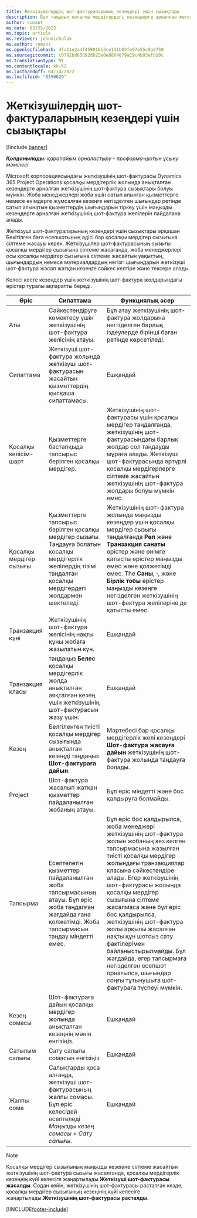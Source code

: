 ```yaml
---
title: Жеткізушілердің шот-фактураларының кезеңдері үшін сызықтары
description: Бұл тақырып қосалқы мердігердегі кезеңдерге арналған жеткізушінің шот-фактура сызықтарын жасау жолын түсіндіреді.
author: rumant
ms.date: 03/25/2022
ms.topic: article
ms.reviewer: johnmichalak
ms.author: rumant
ms.openlocfilehash: 4fa11e2a4f459016b3ce141b03fe97e55c9a2759
ms.sourcegitcommit: c0792bd65d92db25e0e8864879a19c4b93efb10c
ms.translationtype: MT
ms.contentlocale: kk-KZ
ms.lasthandoff: 04/14/2022
ms.locfileid: "8590629"
---
```

# <a name="vendor-invoice-lines-for-milestones"></a>Жеткізушілердің шот-фактураларының кезеңдері үшін сызықтары

[!include [banner](../../includes/dataverse-preview.md)]

_**Қолданылады:** қарапайым орналастыру - проформа-шотын ұсыну мәмілесі_

Microsoft корпорациясындағы жеткізушінің шот-фактурасы Dynamics 365 Project Operations қосалқы мердігерлік жолында анықталған кезеңдерге арналған жеткізушінің шот-фактура сызықтары болуы мүмкін. Жоба менеджерлері жоба үшін сатып алынған қызметтерге немесе өнімдерге жұмсалған кезеңге негізделген шығындар ретінде сатып алынатын қызметтердің шығындарын тіркеу үшін маңызды кезеңдерге арналған жеткізушінің шот-фактура желілерін пайдалана алады.

Жеткізуші шот-фактураларының кезеңдері үшін сызықтары әрқашан Бекітілген баға есепшотының әдісі бар қосалқы мердігер сызығына сілтеме жасауы керек. Жеткізушілер шот-фактурасының сызығы қосалқы мердігер сызығына сілтеме жасағанда, жоба менеджерлері осы қосалқы мердігер сызығына сілтеме жасайтын уақыттың, шығындардың немесе материалдардың негізгі шығындарын жеткізуші шот-фактура жасап жатқан кезеңге сәйкес келтіре және тексере алады.

Келесі кесте кезеңдер үшін жеткізушінің шот-фактура жолдарындағы өрістер туралы ақпаратты береді.

| Өріс | Сипаттама | Функциялық әсер |
| --- | --- | --- |
| Аты | Сәйкестендіруге көмектесу үшін жеткізушінің шот-фактура желісінің атауы. | Бұл атау жеткізушінің шот-фактура жолдарына негізделген барлық іздеулерде бірінші баған ретінде көрсетіледі. |
| Сипаттама | Жеткізуші шот-фактура жолында жеткізуші шот-фактурасын жасайтын қызметтердің қысқаша сипаттамасы. | Ешқандай |
| Қосалқы келісім-шарт | Қызметтерге бастапқыда тапсырыс берілген қосалқы мердігер. | Жеткізушінің шот-фактурасы үшін қосалқы мердігер таңдалғанда, жеткізушінің шот-фактурасындағы барлық жолдар сол таңдауды мұраға алады. Жеткізуші шот-фактурасында әртүрлі қосалқы мердігерлерге сілтеме жасайтын жеткізушінің шот-фактура жолдары болуы мүмкін емес. |
| Қосалқы мердігер сызығы | Қызметтерге тапсырыс берілген қосалқы мердігер сызығы. Таңдауға болатын қосалқы мердігерлік желілердің тізімі таңдалған қосалқы мердігердегі жолдармен шектеледі. | Жеткізушінің шот-фактура жолында маңызды кезеңдер үшін қосалқы мердігер сызығы таңдалғанда **Рөл** және **Транзакция санаты** өрістер және өнімге қатысты өрістер маңызды емес және қолжетімді емес. The **Саны**, **·**, және **Бірлік тобы** өрістер маңызды кезеңге негізделген жеткізушінің шот-фактура желілеріне де қатысты емес. |
| Транзакция күні | Жеткізушінің шот-фактура желісінің нақты құны жобаға жазылатын күн. | Ешқандай |
| Транзакция класы | таңдаңыз **Белес** қосалқы мердігерлік жолда анықталған аяқталған кезең үшін жеткізушінің шот-фактурасын жазу үшін. | Ешқандай |
| Кезең | Белгіленген тиісті қосалқы мердігер сызығында анықталған кезеңді таңдаңыз **Шот-фактураға дайын**. | Мәртебесі бар қосалқы мердігерлік желі кезеңдері **Шот-фактура жасауға дайын** жеткізушінің шот-фактура жолында таңдауға болады. |
| Project | Шот-фактура жасалып жатқан қызметтер пайдаланылған жобаның атауы. | Бұл өріс міндетті және бос қалдыруға болмайды. |
| Тапсырма | Есептелетін қызметтер пайдаланылған жоба тапсырмасының атауы. Бұл өріс жоба таңдалған жағдайда ғана қолжетімді. Жоба тапсырмасын таңдау міндетті емес. | Бұл өріс бос қалдырылса, жоба менеджері жеткізушінің шот-фактура жолын жобаның кез келген тапсырмасына жазылған тиісті қосалқы мердігер жолындағы транзакциялар класына сәйкестендіре алады. Егер жеткізушінің шот-фактурасы жолында қосалқы мердігер сызығына сілтеме жасалмаса және бұл өріс бос қалдырылса, жеткізушінің шот-фактура жолы арқылы жасалған нақты құн шотсыз сату фактілерімен байланыстырылмайды. Бұл жағдайда, егер тапсырмаға негізделген есепшот орнатылса, шығындар соңғы тұтынушыға шот-фактураға түспеуі мүмкін. |
| Кезең сомасы | Шот-фактураға дайын қосалқы мердігер жолында анықталған кезеңнің мәнін енгізіңіз. | Ешқандай |
| Сатылым салығы | Сату салығы сомасын енгізіңіз. | Ешқандай |
| Жалпы сома | Салықтарды қоса алғанда, жеткізуші шот-фактурасының жалпы сомасы. Бұл өріс келесідей есептеледі *Маңызды кезең сомасы* + *Сату салығы*. | Ешқандай |

> [!NOTE]
> Қосалқы мердігер сызығының маңызды кезеңіне сілтеме жасайтын жеткізушінің шот-фактура сызығы жасалғанда, қосалқы мердігерлік кезеңнің күйі келесіге жаңартылады.**Жеткізуші шот-фактурасы жасалды**. Содан кейін, жеткізушінің шот-фактурасы расталған кезде, қосалқы мердігер сызығының кезеңінің күйі келесіге жаңартылады.**Жеткізушінің шот-фактурасы расталды**.

[!INCLUDE[footer-include](../../includes/footer-banner.md)]
